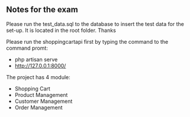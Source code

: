 

## Notes for the exam

Please run the test_data.sql to the database to insert the test data for the set-up.
It is located in the root folder. Thanks

Please run the shoppingcartapi first by typing the command to the command promt:
- php artisan serve
- http://127.0.0.1:8000/

The project has 4 module:
- Shopping Cart
- Product Management
- Customer Management
- Order Management
